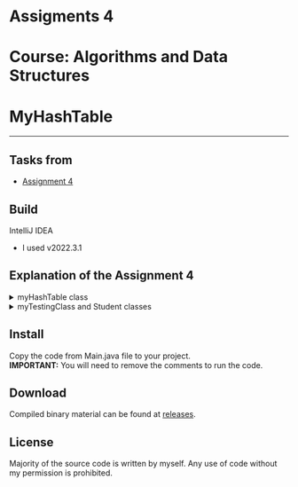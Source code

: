 # Assigments 4
# Course: Algorithms and Data Structures
# MyHashTable
---

## Tasks from
- [Assignment 4](https://moodle.astanait.edu.kz/mod/assign/view.php?id=82128)

## Build
IntelliJ IDEA
- I used v2022.3.1

## Explanation of the Assignment 4
<details>
<summary>myHashTable class</summary>
The MyHashTable class is a generic class that implements a hash table data structure. It stores key-value pairs where keys and values can be of any data type. It has the following methods and constructors:

Constructors:

public MyHashTable()
Creates a new MyHashTable object with default capacity of 100.
  
public MyHashTable(int capacity)
Creates a new MyHashTable object with the specified capacity.
  
Methods:
private int hash(K key)
Private method that returns an index for the given key using a hashing function.
  
public void put(K key, V value)
Inserts the given key-value pair into the hash table. If the key already exists, it updates its value.
  
public V get(K key)
Returns the value associated with the given key. If the key is not found, it returns null.
  
public V remove(K key)
Removes the key-value pair associated with the given key from the hash table. If the key is not found, it returns null.
  
public boolean contains(V value)
Returns true if the given value is present in the hash table. Otherwise, returns false.
  
public K getKey(V value)
Returns the key associated with the given value. If the value is not found, it returns null.
  
public void testTenThousand()
Prints the number of entries in each bucket of the hash table. Used for testing purposes only.
  
HashNode Class:
The HashNode class is a private nested class of MyHashTable that represents a node in the hash table. It has the following methods and constructor:

Constructor:
public HashNode(K key, V value)
Creates a new HashNode object with the given key and value.
Methods:

@Override public String toString()
Overrides the default toString() method to return a string representation of the node in the format "{key value}".

</details>

<details>
<summary>myTestingClass and Student classes</summary>
We need this classes to test our MyHashTable class on the range of 10.000 entries for uniform distribution
MyTestingClass:
public MyTestingClass(int x, int y): Constructor that creates an instance of MyTestingClass with the specified x and y values.
 
  
Student:
public Student(String name, int age): Constructor that creates an instance of Student with the specified name and age values.
</details>


## Install
 Copy the code from Main.java file to your project.  
 **IMPORTANT:** You will need to remove the comments to run the code.

## Download
Compiled binary material can be found at [releases](https://github.com/alisheriq/assignment4/tree/master/src).

## License
Majority of the source code is written by myself.
Any use of code without my permission is prohibited.
